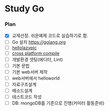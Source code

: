 # Study Go

### Plan
- [x] 교제선정. 쉬운예제 코드로 실습하기로 함.
- [ ] Go 설치 https://golang.org
- [ ] [hellolazypic](docs/hellolazypic.md)
- [ ] [cross platform compile](docs/compile.md)
- [ ] 개발환경 셋팅(에디터, Lint)
- [ ] 기본 문법
- [ ] 기본 web서버 제작
- [ ] web서버에서 helloworld
- [ ] 자료구조설계
- [ ] 메소드설계
- [ ] 테스트코드 작성
- [ ] DB: mongoDB를 기준으로 진행(커미터 활동준비)